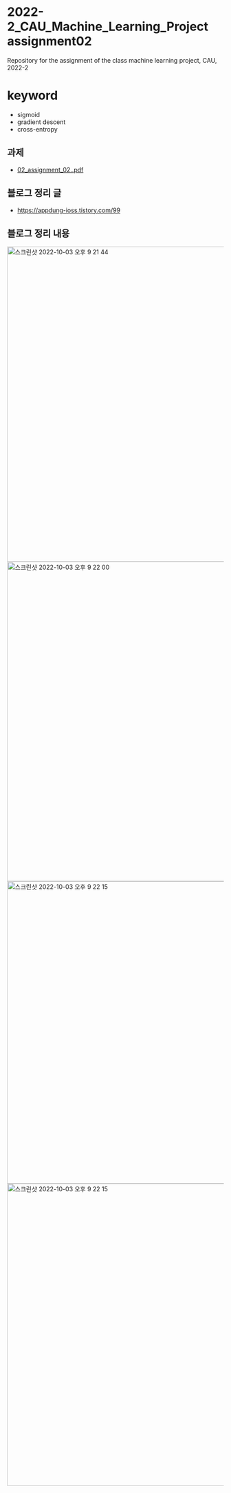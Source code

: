 # 2022-2_CAU_Machine_Learning_Project assignment02
Repository for the assignment of the class machine learning project, CAU, 2022-2 
 
# keyword
- sigmoid
- gradient descent
- cross-entropy

## 과제 
- [02_assignment_02..pdf](https://github.com/caumannerman/2022-2_CAU_Machine_Learning_Project/files/9691919/02_assignment_02.pdf)


## 블로그 정리 글 
- https://appdung-ioss.tistory.com/99

## 블로그 정리 내용 


<img width="732" alt="스크린샷 2022-10-03 오후 9 21 44" src="https://user-images.githubusercontent.com/75043852/193575329-6d15202b-d2d5-43f8-a9ca-94171d114449.png">
<img width="742" alt="스크린샷 2022-10-03 오후 9 22 00" src="https://user-images.githubusercontent.com/75043852/193575386-b666f057-65df-4359-8633-78dec3c10c88.png">
<img width="702" alt="스크린샷 2022-10-03 오후 9 22 15" src="https://user-images.githubusercontent.com/75043852/193575438-0f77ee20-ba0e-477f-8096-4016622a5850.png">
<img width="702" alt="스크린샷 2022-10-03 오후 9 22 15" src="https://user-images.githubusercontent.com/75043852/193575467-2e20165f-d5a7-4f91-baa1-e9f92b52f5b5.png">
